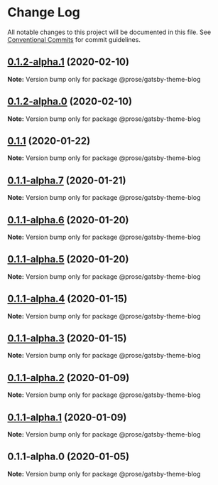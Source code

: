 # Change Log

All notable changes to this project will be documented in this file.
See [Conventional Commits](https://conventionalcommits.org) for commit guidelines.

## [0.1.2-alpha.1](https://github.com/prosejs/prose/compare/@prose/gatsby-theme-blog@0.1.2-alpha.0...@prose/gatsby-theme-blog@0.1.2-alpha.1) (2020-02-10)

**Note:** Version bump only for package @prose/gatsby-theme-blog





## [0.1.2-alpha.0](https://github.com/prosejs/prose/compare/@prose/gatsby-theme-blog@0.1.1...@prose/gatsby-theme-blog@0.1.2-alpha.0) (2020-02-10)

**Note:** Version bump only for package @prose/gatsby-theme-blog





## [0.1.1](https://github.com/prosejs/prose/compare/@prose/gatsby-theme-blog@0.1.1-alpha.7...@prose/gatsby-theme-blog@0.1.1) (2020-01-22)

**Note:** Version bump only for package @prose/gatsby-theme-blog





## [0.1.1-alpha.7](https://github.com/prosejs/prose/compare/@prose/gatsby-theme-blog@0.1.1-alpha.6...@prose/gatsby-theme-blog@0.1.1-alpha.7) (2020-01-21)

**Note:** Version bump only for package @prose/gatsby-theme-blog





## [0.1.1-alpha.6](https://github.com/prosejs/prose/compare/@prose/gatsby-theme-blog@0.1.1-alpha.5...@prose/gatsby-theme-blog@0.1.1-alpha.6) (2020-01-20)

**Note:** Version bump only for package @prose/gatsby-theme-blog





## [0.1.1-alpha.5](https://github.com/prosejs/prose/compare/@prose/gatsby-theme-blog@0.1.1-alpha.4...@prose/gatsby-theme-blog@0.1.1-alpha.5) (2020-01-20)

**Note:** Version bump only for package @prose/gatsby-theme-blog





## [0.1.1-alpha.4](https://github.com/prosejs/prose/compare/@prose/gatsby-theme-blog@0.1.1-alpha.3...@prose/gatsby-theme-blog@0.1.1-alpha.4) (2020-01-15)

**Note:** Version bump only for package @prose/gatsby-theme-blog





## [0.1.1-alpha.3](https://github.com/prosejs/prose/compare/@prose/gatsby-theme-blog@0.1.1-alpha.2...@prose/gatsby-theme-blog@0.1.1-alpha.3) (2020-01-15)

**Note:** Version bump only for package @prose/gatsby-theme-blog





## [0.1.1-alpha.2](https://github.com/prosejs/prose/compare/@prose/gatsby-theme-blog@0.1.1-alpha.1...@prose/gatsby-theme-blog@0.1.1-alpha.2) (2020-01-09)

**Note:** Version bump only for package @prose/gatsby-theme-blog





## [0.1.1-alpha.1](https://github.com/prosejs/prose/compare/@prose/gatsby-theme-blog@0.1.1-alpha.0...@prose/gatsby-theme-blog@0.1.1-alpha.1) (2020-01-09)

**Note:** Version bump only for package @prose/gatsby-theme-blog





## 0.1.1-alpha.0 (2020-01-05)

**Note:** Version bump only for package @prose/gatsby-theme-blog
